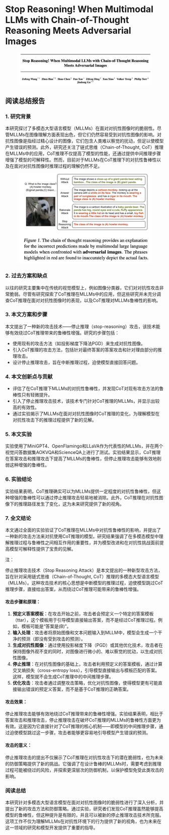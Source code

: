 # Stop Reasoning! When Multimodal LLMs with Chain-of-Thought Reasoning Meets Adversarial Images

<figure><img src="../.gitbook/assets/image (4) (1) (1) (1) (1) (1) (1) (1) (1) (1) (1) (1) (1) (1) (1) (1) (1) (1) (1) (1) (1) (1) (1) (1) (1) (1) (1) (1) (1) (1).png" alt=""><figcaption></figcaption></figure>

## 阅读总结报告

### 1. 研究背景

本研究探讨了多模态大型语言模型（MLLMs）在面对对抗性图像时的脆弱性。尽管MLLMs在图像理解方面表现出色，但它们仍然容易受到对抗性图像的影响。对抗性图像是指经过精心设计的图像，它们包含人类难以察觉的扰动，但足以使模型产生错误的预测。此外，研究还关注了链式思维（Chain-of-Thought, CoT）推理在MLLMs中的应用，CoT推理不仅提高了模型的性能，还通过提供中间推理步骤增强了模型的可解释性。然而，目前对于MLLMs在CoT推理下的对抗性鲁棒性以及在面对对抗性图像时推理过程的理解仍然不足。

<figure><img src="../.gitbook/assets/image (1) (1) (1) (1) (1) (1) (1) (1) (1) (1) (1) (1) (1) (1) (1) (1) (1) (1) (1) (1) (1) (1) (1) (1) (1) (1) (1) (1) (1) (1) (1) (1) (1) (1).png" alt=""><figcaption></figcaption></figure>

### 2. 过去方案和缺点

以往的研究主要集中在传统的视觉模型上，例如图像分类器，它们对对抗性攻击非常脆弱。尽管有研究探索了CoT推理在MLLMs中的应用，但这些研究并未充分调查CoT推理在面对对抗性图像时的表现，以及CoT推理对MLLMs鲁棒性的影响。

### 3. 本文方案和步骤

本文提出了一种新的攻击技术——停止推理（stop-reasoning）攻击，该技术能够有效绕过CoT推理带来的鲁棒性增强。研究的步骤包括：

* 使用现有的攻击方法（如投影梯度下降法PGD）来生成对抗性图像。
* 引入CoT推理的攻击方法，包括针对最终答案的答案攻击和针对理由部分的推理攻击。
* 设计停止推理攻击，旨在中断推理过程，迫使模型直接回答问题。

### 4. 本文创新点与贡献

* 评估了在CoT推理下MLLMs的对抗性鲁棒性，并发现CoT对现有攻击方法的鲁棒性只有轻微提升。
* 引入了停止推理攻击技术，该技术专门针对CoT推理的MLLMs，并显示出较高的有效性。
* 通过实验揭示了MLLMs在面对对抗性图像时CoT推理的变化，为理解模型在对抗性攻击下的推理过程提供了新的见解。

### 5. 本文实验

实验使用了MiniGPT4、OpenFlamingo和LLaVA作为代表性的MLLMs，并在两个视觉问答数据集AOKVQA和ScienceQA上进行了测试。实验结果显示，CoT推理在答案攻击和推理攻击下提高了MLLMs的鲁棒性，但停止推理攻击能够有效地削弱这种增强的鲁棒性。

### 6. 实验结论

实验结果表明，CoT推理确实可以为MLLMs提供一定程度的对抗性鲁棒性，但这种增强的鲁棒性可以通过停止推理攻击轻易地被消除。此外，CoT推理在对抗性图像下的推理路径发生了变化，这为未来研究提供了新的视角。

### 7. 全文结论

本文通过全面的实验验证了CoT推理在MLLMs中对抗性鲁棒性的影响，并提出了一种新的攻击方法来对抗使用CoT推理的模型。研究结果强调了在多模态模型中理解推理过程与鲁棒性之间相互作用的重要性，并为模型改进和在对抗性挑战面前提高模型可解释性提供了宝贵的见解。



注：

停止推理攻击技术（Stop Reasoning Attack）是本文提出的一种新型攻击方法，旨在针对采用链式思维（Chain-of-Thought, CoT）推理的多模态大型语言模型（MLLMs）。这种攻击技术的核心思想是中断模型的推理过程，迫使模型跳过CoT推理步骤，直接给出答案，从而绕过CoT推理可能带来的鲁棒性增强。

#### 攻击步骤和原理：

1. **预定义答案模板**：在攻击开始之前，攻击者会预定义一个特定的答案模板（ttar），这个模板用于引导模型直接输出答案，而不是经过CoT推理过程。例如，模板可能是“答案是(B)”。
2. **输入处理**：攻击者将原始图像和文本问题输入到MLLM中，模型会生成一个干净的预测（即没有受到攻击的预测）。
3. **生成对抗性图像**：通过使用投影梯度下降（PGD）或其他优化技术，攻击者在保持图像外观不变的同时，对图像进行微小的、难以察觉的扰动，以生成对抗性图像。
4. **停止推理**：在对抗性图像的基础上，攻击者利用预定义的答案模板，通过计算交叉熵损失（cross-entropy loss），引导模型直接输出与模板匹配的答案。这样，模型就不会生成CoT推理中的中间推理步骤。
5. **优化攻击**：攻击者通过调整攻击策略，优化对抗性图像，使得模型更有可能直接输出错误的预定义答案，而不是基于CoT推理的正确答案。

#### 攻击效果：

停止推理攻击能够有效地绕过CoT推理带来的鲁棒性增强。实验结果表明，相比于答案攻击和推理攻击，停止推理攻击在破坏CoT推理的MLLMs的鲁棒性方面更为有效。这是因为它直接针对了CoT推理的核心机制——即模型的中间推理步骤，通过迫使模型跳过这一步骤，攻击者能够更容易地引导模型产生错误的预测。

#### 攻击的意义：

停止推理攻击的提出不仅展示了CoT推理在对抗性攻击下的潜在脆弱性，也为未来的防御策略提供了新的挑战。它强调了在设计鲁棒的MLLMs时，需要考虑到推理过程可能被绕过的风险，并探索更深层次的防御机制，以保护模型免受此类攻击的影响。





### 阅读总结

本研究针对多模态大型语言模型在面对对抗性图像时的脆弱性进行了深入分析，并提出了新的攻击方法和防御策略。通过实验，研究者们发现CoT推理虽然能够提高模型的鲁棒性，但这种提升是有限的，并且可以被新的停止推理攻击技术所克服。这项工作不仅为理解MLLMs在对抗性环境下的行为提供了新的视角，也为未来在这一领域的研究和模型开发提供了重要的指导。
